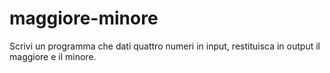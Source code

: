 # maggiore-minore

Scrivi un programma che dati quattro numeri in input, restituisca in output il maggiore e il
minore.